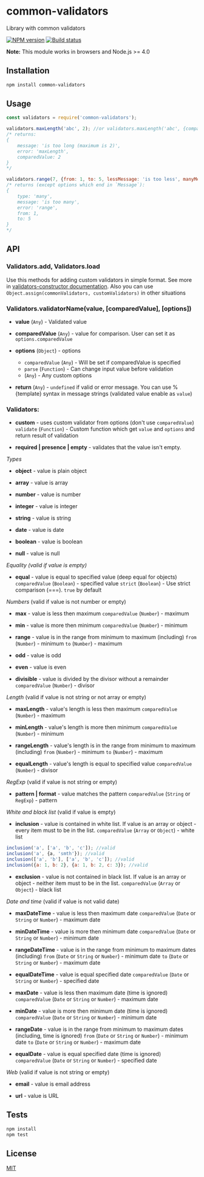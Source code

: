 # common-validators
Library with common validators

[![NPM version](https://img.shields.io/npm/v/common-validators.svg)](https://npmjs.org/package/common-validators)
[![Build status](https://img.shields.io/travis/tamtakoe/common-validators.svg)](https://travis-ci.org/tamtakoe/common-validators)

**Note:** This module works in browsers and Node.js >= 4.0

## Installation

```sh
npm install common-validators
```

## Usage

```js
const validators = require('common-validators');

validators.maxLength('abc', 2); //or validators.maxLength('abc', {comparedValue: 2})
/* returns:
{
    message: 'is too long (maximum is 2)',
    error: 'maxLength',
    comparedValue: 2
}
*/

validators.range(7, {from: 1, to: 5, lessMessage: 'is too less', manyMessage: 'is too many'});
/* returns (except options which end in `Message`):
{
    type: 'many',
    message: 'is too many',
    error: 'range',
    from: 1,
    to: 5
}
*/
```

## API

### Validators.add, Validators.load

Use this methods for adding custom validators in simple format.
See more in [validators-constructor documentation](https://www.npmjs.com/package/validators-constructor).
Also you can use `Object.assign(commonValidators, customValidators)` in other situations


### Validators.validatorName(value, [comparedValue], [options])

- **value** (`Any`) - Validated value

- **comparedValue** (`Any`) - value for comparison. User can set it as `options.comparedValue`

- **options** (`Object`) - options
  * `comparedValue` (`Any`) - Will be set if comparedValue is specified
  * `parse` (`Function`) - Can change input value before validation
  * (`Any`) - Any custom options

- **return** (`Any`) - `undefined` if valid or error message. You can use %{template} syntax in message strings (validated value enable as `value`)

### Validators:

- **custom** - uses custom validator from options (don't use `comparedValue`)
  `validate` (`Function`) - Custom function which get `value` and `options` and return result of validation

- **required | presence | empty** - validates that the value isn't empty.


*Types*

- **object** - value is plain object

- **array** - value is array

- **number** - value is number

- **integer** - value is integer

- **string** - value is string

- **date** - value is date

- **boolean** - value is boolean

- **null** - value is null


*Equality (valid if value is empty)*

- **equal** - value is equal to specified value (deep equal for objects)
  `comparedValue` (`Boolean`) - specified value
  `strict` (`Boolean`) - Use strict comparison (===). `true` by default


*Numbers* (valid if value is not number or empty)

- **max** - value is less then maximum
  `comparedValue` (`Number`) - maximum

- **min** - value is more then minimum
  `comparedValue` (`Number`) - minimum

- **range** - value is in the range from minimum to maximum (including)
  `from` (`Number`) - minimum
  `to` (`Number`) - maximum

- **odd** - value is odd

- **even** - value is even

- **divisible** - value is divided by the divisor without a remainder
  `comparedValue` (`Number`) - divisor


*Length* (valid if value is not string or not array or empty)

- **maxLength** - value's length is less then maximum
  `comparedValue` (`Number`) - maximum

- **minLength** - value's length is more then minimum
  `comparedValue` (`Number`) - minimum

- **rangeLength** - value's length is in the range from minimum to maximum (including)
  `from` (`Number`) - minimum
  `to` (`Number`) - maximum

- **equalLength** - value's length is equal to specified value
  `comparedValue` (`Number`) - divisor


*RegExp* (valid if value is not string or empty)

- **pattern | format** - value matches the pattern
  `comparedValue` (`String` or `RegExp`) - pattern


*White and black list* (valid if value is empty)

- **inclusion** - value is contained in white list. If value is an array or object - every item must to be in the list.
  `comparedValue` (`Array` or `Object`) - white list

```js
inclusion('a', ['a', 'b', 'c']); //valid
inclusion('a', {a, 'smth'}); //valid
inclusion(['a', 'b'], ['a', 'b', 'c']); //valid
inclusion({a: 1, b: 2}, {a: 1, b: 2, c: 3}); //valid
```
- **exclusion** - value is not contained in black list. If value is an array or object - neither item must to be in the list.
  `comparedValue` (`Array` or `Object`) - black list


*Date and time* (valid if value is not valid date)

- **maxDateTime** - value is less then maximum date
  `comparedValue` (`Date` or `String` or `Number`) - maximum date

- **minDateTime** - value is more then minimum date
  `comparedValue` (`Date` or `String` or `Number`) - minimum date

- **rangeDateTime** - value is in the range from minimum to maximum dates (including)
  `from` (`Date` or `String` or `Number`) - minimum date
  `to` (`Date` or `String` or `Number`) - maximum date

- **equalDateTime** - value is equal specified date
  `comparedValue` (`Date` or `String` or `Number`) - specified date

- **maxDate** - value is less then maximum date (time is ignored)
  `comparedValue` (`Date` or `String` or `Number`) - maximum date

- **minDate** - value is more then minimum date (time is ignored)
  `comparedValue` (`Date` or `String` or `Number`) - minimum date

- **rangeDate** - value is in the range from minimum to maximum dates (including, time is ignored)
  `from` (`Date` or `String` or `Number`) - minimum date
  `to` (`Date` or `String` or `Number`) - maximum date

- **equalDate** - value is equal specified date (time is ignored)
  `comparedValue` (`Date` or `String` or `Number`) - specified date


*Web* (valid if value is not string or empty)

- **email** - value is email address

- **url** - value is URL


## Tests

```sh
npm install
npm test
```

## License

[MIT](LICENSE)